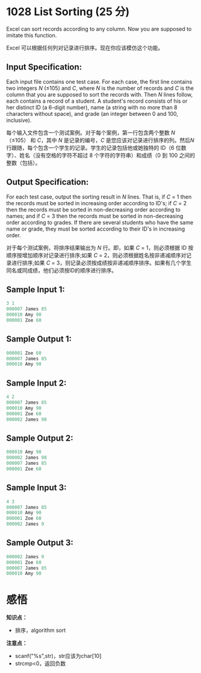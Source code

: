 # 1028 List Sorting (25 分)

Excel can sort records according to any column. Now you are supposed to imitate this function.

Excel 可以根据任何列对记录进行排序。现在你应该模仿这个功能。

## Input Specification:

Each input file contains one test case. For each case, the first line contains two integers *N* (≤105) and *C*, where *N* is the number of records and *C* is the column that you are supposed to sort the records with. Then *N* lines follow, each contains a record of a student. A student's record consists of his or her distinct ID (a 6-digit number), name (a string with no more than 8 characters without space), and grade (an integer between 0 and 100, inclusive).

每个输入文件包含一个测试案例。对于每个案例，第一行包含两个整数 *N* （≤105） 和 *C*，其中 *N* 是记录的编号，*C* 是您应该对记录进行排序的列。然后*N* 行跟随，每个包含一个学生的记录。学生的记录包括他或她独特的 ID（6 位数字）、姓名（没有空格的字符不超过 8 个字符的字符串）和成绩（0 到 100 之间的整数（包括）。

## Output Specification:

For each test case, output the sorting result in *N* lines. That is, if *C* = 1 then the records must be sorted in increasing order according to ID's; if *C* = 2 then the records must be sorted in non-decreasing order according to names; and if *C* = 3 then the records must be sorted in non-decreasing order according to grades. If there are several students who have the same name or grade, they must be sorted according to their ID's in increasing order.

对于每个测试案例，将排序结果输出为 *N* 行。即，如果 *C* = 1，则必须根据 ID 按顺序按增加顺序对记录进行排序;如果 *C* = 2，则必须根据姓名按非递减顺序对记录进行排序;如果 *C* = 3，则记录必须按成绩按非递减顺序排序。如果有几个学生同名或同成绩，他们必须按ID的顺序进行排序。

## Sample Input 1:

```cpp
3 1
000007 James 85
000010 Amy 90
000001 Zoe 60
```

## Sample Output 1:

```cpp
000001 Zoe 60
000007 James 85
000010 Amy 90
```

## Sample Input 2:

```cpp
4 2
000007 James 85
000010 Amy 90
000001 Zoe 60
000002 James 98
```

## Sample Output 2:

```cpp
000010 Amy 90
000002 James 98
000007 James 85
000001 Zoe 60
```

## Sample Input 3:

```cpp
4 3
000007 James 85
000010 Amy 90
000001 Zoe 60
000002 James 9
```

## Sample Output 3:

```cpp
000002 James 9
000001 Zoe 60
000007 James 85
000010 Amy 90
```

# 感悟

**知识点：**

- 排序，algorithm sort

**注意点：**

- scanf("%s",str)，str应该为char[10]
- strcmp<0，返回负数
